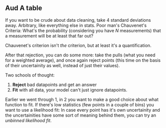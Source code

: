 ## Aud A table

If you want to be crude about data cleaning, take 4 standard deviations away. Arbitrary, like everything else in stats. Poor man's Chauvenet's  Criteria: What's the probability (considering you have $N$ measurements) that a measurement will be at least that far out?

Chauvenet's criterion isn't _the_ criterion, but at least it's a quantification.

After that rejection, you can do some more: take the pulls (what you need for a weighted average), and once again reject points (this time on the basis of their uncertainity as well, instead of just their values).

Two schools of thought: 

1. **Reject** bad datapoints and get an answer
2. **Fit** with all data, your model can't just ignore datapoints.

Earlier we went through 1, in 2 you want to make a good choice about what function to fit. If there's low statistics (few points in a couple of bins) you want to use a likelihood fit: In case every point has it's own uncertainity and the uncertainities have some sort of meaning behind them, you can try an *unbinned likelihood fit*.
